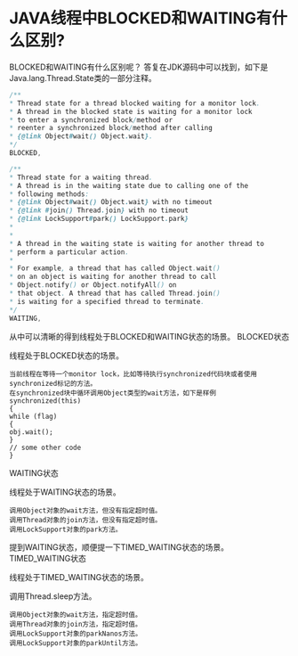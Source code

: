 # JAVA线程中BLOCKED和WAITING有什么区别?



BLOCKED和WAITING有什么区别呢？ 
答复在JDK源码中可以找到，如下是Java.lang.Thread.State类的一部分注释。

```java
/**
* Thread state for a thread blocked waiting for a monitor lock.
* A thread in the blocked state is waiting for a monitor lock
* to enter a synchronized block/method or
* reenter a synchronized block/method after calling
* {@link Object#wait() Object.wait}.
*/
BLOCKED,

/**
* Thread state for a waiting thread.
* A thread is in the waiting state due to calling one of the
* following methods:
* {@link Object#wait() Object.wait} with no timeout
* {@link #join() Thread.join} with no timeout
* {@link LockSupport#park() LockSupport.park}
*
*
* A thread in the waiting state is waiting for another thread to
* perform a particular action.
*
* For example, a thread that has called Object.wait()
* on an object is waiting for another thread to call
* Object.notify() or Object.notifyAll() on
* that object. A thread that has called Thread.join()
* is waiting for a specified thread to terminate.
*/
WAITING,
```

从中可以清晰的得到线程处于BLOCKED和WAITING状态的场景。 
BLOCKED状态

线程处于BLOCKED状态的场景。
```
当前线程在等待一个monitor lock，比如等待执行synchronized代码块或者使用synchronized标记的方法。
在synchronized块中循环调用Object类型的wait方法，如下是样例
synchronized(this)
{
while (flag)
{
obj.wait();
}
// some other code
}
```

WAITING状态

线程处于WAITING状态的场景。
```
调用Object对象的wait方法，但没有指定超时值。
调用Thread对象的join方法，但没有指定超时值。
调用LockSupport对象的park方法。
```

提到WAITING状态，顺便提一下TIMED_WAITING状态的场景。 
TIMED_WAITING状态

线程处于TIMED_WAITING状态的场景。


调用Thread.sleep方法。
```
调用Object对象的wait方法，指定超时值。
调用Thread对象的join方法，指定超时值。
调用LockSupport对象的parkNanos方法。
调用LockSupport对象的parkUntil方法。
```





